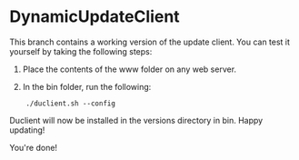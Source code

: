 DynamicUpdateClient
===================

This branch contains a working version of the update client. You can test it yourself by taking the following steps:

1. Place the contents of the www folder on any web server.

2. In the bin folder, run the following:
```
    ./duclient.sh --config
```

Duclient will now be installed in the versions directory in bin. Happy updating!

You're done!